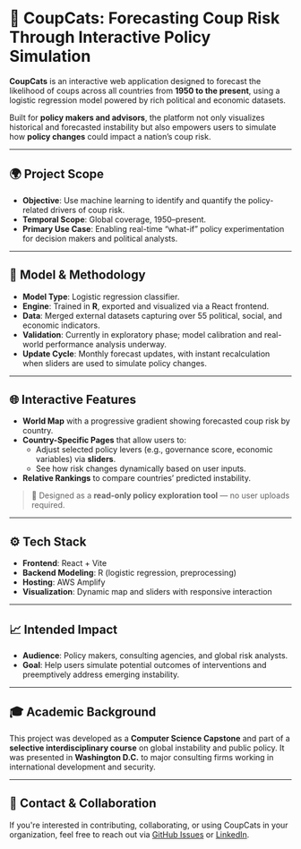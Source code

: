 # 🐾 CoupCats: Forecasting Coup Risk Through Interactive Policy Simulation

**CoupCats** is an interactive web application designed to forecast the likelihood of coups across all countries from **1950 to the present**, using a logistic regression model powered by rich political and economic datasets.

Built for **policy makers and advisors**, the platform not only visualizes historical and forecasted instability but also empowers users to simulate how **policy changes** could impact a nation’s coup risk.

---

## 🌍 Project Scope

- **Objective**: Use machine learning to identify and quantify the policy-related drivers of coup risk.
- **Temporal Scope**: Global coverage, 1950–present.
- **Primary Use Case**: Enabling real-time “what-if” policy experimentation for decision makers and political analysts.

---

## 🧠 Model & Methodology

- **Model Type**: Logistic regression classifier.
- **Engine**: Trained in **R**, exported and visualized via a React frontend.
- **Data**: Merged external datasets capturing over 55 political, social, and economic indicators.
- **Validation**: Currently in exploratory phase; model calibration and real-world performance analysis underway.
- **Update Cycle**: Monthly forecast updates, with instant recalculation when sliders are used to simulate policy changes.

---

## 🌐 Interactive Features

- **World Map** with a progressive gradient showing forecasted coup risk by country.
- **Country-Specific Pages** that allow users to:
  - Adjust selected policy levers (e.g., governance score, economic variables) via **sliders**.
  - See how risk changes dynamically based on user inputs.
- **Relative Rankings** to compare countries’ predicted instability.

> 🧭 Designed as a **read-only policy exploration tool** — no user uploads required.

---

## ⚙️ Tech Stack

- **Frontend**: React + Vite  
- **Backend Modeling**: R (logistic regression, preprocessing)  
- **Hosting**: AWS Amplify  
- **Visualization**: Dynamic map and sliders with responsive interaction

---

## 📈 Intended Impact

- **Audience**: Policy makers, consulting agencies, and global risk analysts.
- **Goal**: Help users simulate potential outcomes of interventions and preemptively address emerging instability.

---

## 🎓 Academic Background

This project was developed as a **Computer Science Capstone** and part of a **selective interdisciplinary course** on global instability and public policy. It was presented in **Washington D.C.** to major consulting firms working in international development and security.

---


## 💬 Contact & Collaboration

If you're interested in contributing, collaborating, or using CoupCats in your organization, feel free to reach out via [GitHub Issues](../../issues) or [LinkedIn](https://www.linkedin.com/in/josequeira).
